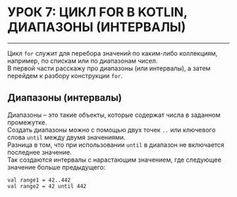 # УРОК 7: ЦИКЛ FOR В KOTLIN, ДИАПАЗОНЫ (ИНТЕРВАЛЫ)

---
Цикл `for` служит для перебора значений по каким-либо коллекциям, например, по спискам или по диапазонам чисел.<br>
В первой части расскажу про диапазоны (или интервалы), а затем перейдем к разбору конструкции `for`.
## Диапазоны (интервалы)
Диапазоны – это такие объекты, которые содержат числа в заданном промежутке.<br>
Создать диапазоны можно с помощью двух точек `..` или ключевого слова `until` между двумя значениями.<br>
Разница в том, что при использовании `until` в диапазон не включается последнее значение.<br>
Так создаются интервалы с нарастающим значением, где следующее значение больше предыдущего:
```
val range1 = 42..442
val range2 = 42 until 442
```
